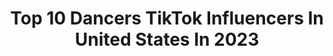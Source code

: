 ---
title: Top 10 Dancers TikTok Influencers In United States In 2023
description: >-
  Find top dancers TikTok influencers in United States in 2023. Most popular hashtags: #duet #fyp #foryou.
platform: TikTok
hits: 2005
text_top: Identify the most popular TikTok profiles on inBeat.
text_bottom: inBeat has 2005 TikTok influencers like this in United States for you to contact.
profiles:
  - username: "_mad__madz_"
    fullname: >-
      Madz🪐
    bio: >-
      Dancer
    location: "United States"
    followers: 31900
    engagement: 1394
    commentsToLikes: 0.046530
    id: ckcpszgu0nhje0j230hukrqsq
    verified: false
    hashtags: "#disney, #dancer, #dancing, #disneyworld"
  - username: "iamjordiofficial"
    fullname: >-
      iAmJordi
    bio: >-
      Singer/Dancer/Songwriter 💘 IG: iamjordiofficial YT: iAmJordi SC: iamjordi1
    location: "United States"
    followers: 7600000
    engagement: 2510
    commentsToLikes: 0.014721
    id: ck8kdaihg4wob0j780t4ls400
    verified: true
    hashtags: "#romweback2school, #dancingqueenchallenge, #onebreathchallenge"
  - username: "_mr.originality_"
    fullname: >-
      mrcr3at1vaty
    bio: >-
      💯I follow back💯 🕺Dancer/Entertainer ❤️follow my insta❤️ _mr.originality_
    location: "United States"
    followers: 55600
    engagement: 2649
    commentsToLikes: 0.055932
    id: ckbb5bcrnvjj70j23sp00tyg4
    verified: false
    hashtags: "#lovemusiclife"
  - username: "pixtheartist"
    fullname: >-
      PIX-THE-ARTIST
    bio: >-
      -18- OG Shuffle Dancer🕺 No Bad Vibes 🏖 Fallen OG Creators: 22
    location: "United States"
    followers: 96700
    engagement: 2233
    commentsToLikes: 0.105755
    id: cka88j7jzbg2j0i78atikslkk
    verified: false
    hashtags: "#spring, #chill, #highschool, #dayandnight"
  - username: "officialjasonqueen"
    fullname: >-
      The Dancing Pastor
    bio: >-
      Creator | Dancer | Communicator
    location: "United States"
    followers: 13600
    engagement: 1988
    commentsToLikes: 0.118940
    id: ck8p1gau2laoa0j787nvo2dve
    verified: false
    hashtags: "#fyp, #christian, #makejesusviral, #wifey"
  - username: "nitinsonkamble2"
    fullname: >-
      dancer sonu
    bio: >-
      nandecha dancer sonu (single boy) jaybhim namo budddhay 🙏🇪🇺🙏
    location: "United States"
    followers: 13300
    engagement: 1819
    commentsToLikes: 0.073506
    id: ckbvtddv4s8f60j23hfrlc3em
    verified: false
    hashtags: "#lovefan, #dance, #jaybhimguys, #duet"
  - username: "emo.ballerina"
    fullname: >-
      Sarah Noe
    bio: >-
      “oikawa with cake” dancer & artist :) 18- she/her ♡ 👇hand painted anime flags
    location: "United States"
    followers: 17400
    engagement: 2476
    commentsToLikes: 0.079293
    id: ckb18qur3wn830j232l86t01l
    verified: false
    hashtags: "#foryou, #squishmallows, #emogirl, #dancer"
  - username: "sophiecourson"
    fullname: >-
      SophieArwyn
    bio: >-
      19✨ Cosplayer💖 Disabled Dancer ♿️ Twitch Streamer 💙 Black Lives Matter ✊🏽✊🏿
    location: "United States"
    followers: 92800
    engagement: 1723
    commentsToLikes: 0.082870
    id: ckb1byo6b0orq0j23l4khfar7
    verified: false
    hashtags: "#elfoc, #elf, #duet, #fantasy"
  - username: "vysefoxx"
    fullname: >-
      Vyse Foxx
    bio: >-
      Furry gamer, break dancer
    location: "United States"
    followers: 25100
    engagement: 2627
    commentsToLikes: 0.051496
    id: ckcps9kqmmety0j238yjwazwm
    verified: false
    hashtags: "#tacobellfox, #furrytiktok, #furry, #duet"
  - username: "rainbowhairdontcare"
    fullname: >-
      sepabling
    bio: >-
      Dancer, lover, teacher, dreamer, let’s laugh, share smiles, and get it started!!
    location: "United States"
    followers: 3811
    engagement: 1578
    commentsToLikes: 0.181532
    id: ckauti509yhrw0j23fhgiqf6l
    verified: false
    hashtags: "#itsthebestway, #takeiteasy, #duet, #goodmood"
---
